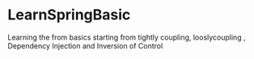 # LearnSpringBasic
Learning the from basics starting from tightly coupling, looslycoupling , Dependency Injection and Inversion of Control
